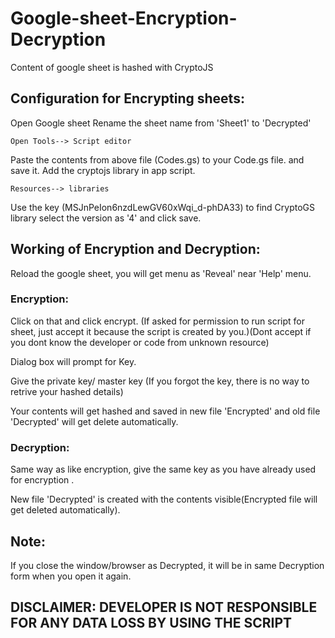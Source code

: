 # Google-sheet-Encryption-Decryption
Content of google sheet is hashed with CryptoJS

## Configuration for Encrypting sheets:

Open Google sheet
Rename the sheet name from 'Sheet1' to 'Decrypted'

```
Open Tools--> Script editor
```
Paste the contents from above file (Codes.gs) to your Code.gs file. and save it.
Add the cryptojs library in app script.
```
Resources--> libraries
```
Use the key (MSJnPeIon6nzdLewGV60xWqi_d-phDA33) to find CryptoGS library select the version as '4'
and click save.



## Working of Encryption and Decryption:

Reload the google sheet, you will get menu as 'Reveal' near 'Help' menu.

### Encryption:
Click on that and click encrypt. (If asked for permission to run script for sheet, just accept it because the script is created by you.)(Dont accept if you dont know the developer or code from unknown resource)

Dialog box will prompt for Key.

Give the private key/ master key (If you forgot the key, there is no way to retrive your hashed details)

Your contents will get hashed and saved in new file 'Encrypted' and old file 'Decrypted' will get delete automatically.

### Decryption:
Same way as like encryption, give the same key as you have already used for encryption .

New file 'Decrypted' is created with the contents visible(Encrypted file will get deleted automatically).

## Note:
If you close the window/browser as Decrypted, it will be in same Decryption form when you open it again.

## DISCLAIMER: DEVELOPER IS NOT RESPONSIBLE FOR ANY DATA LOSS BY USING THE SCRIPT







